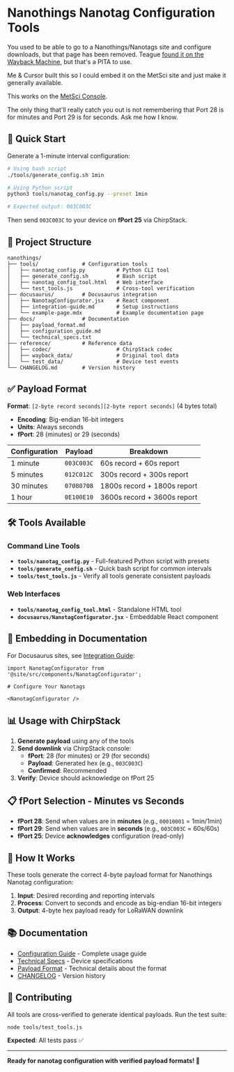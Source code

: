 # Nanothings Nanotag Configuration Tools
 
You used to be able to go to a Nanothings/Nanotags site and configure downloads, but that page has been removed.  Teague [found it on the Wayback Machine](https://web.archive.org/web/20241208203034/https://www.nanothingsinc.com/configuration-response-downlink-encoder), but that's a PITA to use.

Me & Cursor built this so I could embed it on the MetSci site and just make it generally available.

This works on the [MetSci Console](https://console.meteoscientific.com/front/).

The only thing that'll really catch you out is not remembering that Port 28 is for minutes and Port 29 is for seconds.  Ask me how I know.


## 🎯 **Quick Start**

Generate a 1-minute interval configuration:

```bash
# Using bash script
./tools/generate_config.sh 1min

# Using Python script  
python3 tools/nanotag_config.py --preset 1min

# Expected output: 003C003C
```

Then send `003C003C` to your device on **fPort 25** via ChirpStack.

## 📁 **Project Structure**

```
nanothings/
├── tools/              # Configuration tools
│   ├── nanotag_config.py          # Python CLI tool
│   ├── generate_config.sh         # Bash script
│   ├── nanotag_config_tool.html   # Web interface
│   └── test_tools.js              # Cross-tool verification
├── docusaurus/         # Docusaurus integration
│   ├── NanotagConfigurator.jsx    # React component
│   ├── integration-guide.md       # Setup instructions
│   └── example-page.mdx           # Example documentation page
├── docs/               # Documentation
│   ├── payload_format.md
│   ├── configuration_guide.md
│   └── technical_specs.txt
├── reference/          # Reference data
│   ├── codec/                     # ChirpStack codec
│   ├── wayback_data/              # Original tool data
│   └── test_data/                 # Device test events
└── CHANGELOG.md        # Version history
```

## ✅ **Payload Format**

**Format**: `[2-byte record seconds][2-byte report seconds]` (4 bytes total)

- **Encoding**: Big-endian 16-bit integers
- **Units**: Always seconds
- **fPort**: 28 (minutes) or 29 (seconds)

| Configuration | Payload | Breakdown |
|---------------|---------|-----------|
| 1 minute | `003C003C` | 60s record + 60s report |
| 5 minutes | `012C012C` | 300s record + 300s report |
| 30 minutes | `07080708` | 1800s record + 1800s report |
| 1 hour | `0E100E10` | 3600s record + 3600s report |

## 🛠️ **Tools Available**

### **Command Line Tools**
- **`tools/nanotag_config.py`** - Full-featured Python script with presets
- **`tools/generate_config.sh`** - Quick bash script for common intervals
- **`tools/test_tools.js`** - Verify all tools generate consistent payloads

### **Web Interfaces**  
- **`tools/nanotag_config_tool.html`** - Standalone HTML tool
- **`docusaurus/NanotagConfigurator.jsx`** - Embeddable React component

## 🚀 **Embedding in Documentation**

For Docusaurus sites, see [Integration Guide](./docusaurus/integration-guide.md):

```mdx
import NanotagConfigurator from '@site/src/components/NanotagConfigurator';

# Configure Your Nanotags

<NanotagConfigurator />
```

## 📊 **Usage with ChirpStack**

1. **Generate payload** using any of the tools
2. **Send downlink** via ChirpStack console:
   - **fPort**: 28 (for minutes) or 29 (for seconds)
   - **Payload**: Generated hex (e.g., `003C003C`)
   - **Confirmed**: Recommended
3. **Verify**: Device should acknowledge on fPort 25

## 📋 **fPort Selection - Minutes vs Seconds**

- **fPort 28**: Send when values are in **minutes** (e.g., `00010001` = 1min/1min)
- **fPort 29**: Send when values are in **seconds** (e.g., `003C003C` = 60s/60s) 
- **fPort 25**: Device **acknowledges** configuration (read-only)

## 🔧 **How It Works**

These tools generate the correct 4-byte payload format for Nanothings Nanotag configuration:

1. **Input**: Desired recording and reporting intervals
2. **Process**: Convert to seconds and encode as big-endian 16-bit integers
3. **Output**: 4-byte hex payload ready for LoRaWAN downlink

## 📚 **Documentation**

- [Configuration Guide](./docs/configuration_guide.md) - Complete usage guide
- [Technical Specs](./docs/technical_specs.txt) - Device specifications  
- [Payload Format](./docs/payload_format.md) - Technical details about the format
- [CHANGELOG](./CHANGELOG.md) - Version history

## 🤝 **Contributing**

All tools are cross-verified to generate identical payloads. Run the test suite:

```bash
node tools/test_tools.js
```

**Expected**: All tests pass ✅

---

**Ready for nanotag configuration with verified payload formats! 🎯**